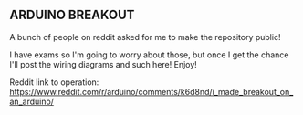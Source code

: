 ## ARDUINO BREAKOUT

A bunch of people on reddit asked for me to make the repository public! 

I have exams so I'm going to worry about those, but once I get the chance I'll post the wiring diagrams and such here! Enjoy!

Reddit link to operation:
https://www.reddit.com/r/arduino/comments/k6d8nd/i_made_breakout_on_an_arduino/
